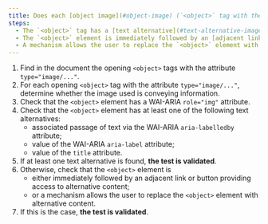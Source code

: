 ```yaml
---
title: Does each [object image](#object-image) (`<object>` tag with the attribute `type="image/..."`) [conveying information](#image-conveying-information) meet one of these conditions?
steps:
  - The `<object>` tag has a [text alternative](#text-alternative-image) and a `role="img"` attribute;
  - The `<object>` element is immediately followed by an [adjacent link or button](#adjacent-link-or-button) giving access to [alternative content](#alternative-content);
  - A mechanism allows the user to replace the `<object>` element with [alternative content](#alternative-content).
---
```


1. Find in the document the opening `<object>` tags with the attribute `type="image/..."`.
2. For each opening `<object>` tag with the attribute `type="image/..."`, determine whether the image used is conveying information.
3. Check that the `<object>` element has a WAI-ARIA `role="img"` attribute.
4. Check that the `<object>` element has at least one of the following text alternatives:
   - associated passage of text via the WAI-ARIA `aria-labelledby` attribute;
   - value of the WAI-ARIA `aria-label` attribute;
   - value of the `title` attribute.
5. If at least one text alternative is found, **the test is validated**.
6. Otherwise, check that the `<object>` element is
   - either immediately followed by an adjacent link or button providing access to alternative content;
   - or a mechanism allows the user to replace the `<object>` element with alternative content.
7. If this is the case, **the test is validated**.
